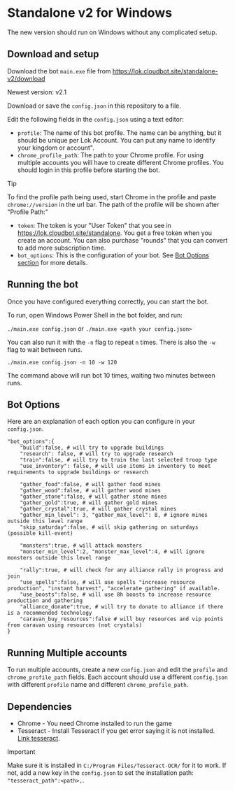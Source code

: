 # Standalone v2 for Windows

The new version should run on Windows without any complicated setup.

## Download and setup

Download the bot `main.exe` file from https://lok.cloudbot.site/standalone-v2/download

Newest version: v2.1

Download or save the `config.json` in this repository to a file.

Edit the following fields in the `config.json` using a text editor:

* `profile`: The name of this bot profile. The name can be anything, but it should be unique per Lok Account. You can put any name to identify your kingdom or account".
* `chrome_profile_path`: The path to your Chrome profile. For using multiple accounts you will have to create different Chrome profiles. You should login in this profile before starting the bot.

> [!TIP] 
> To find the profile path being used, start Chrome in the profile and paste `chrome://version` in the url bar. The path of the profile will be shown after "Profile Path:"

* `token`: The token is your "User Token" that you see in
  https://lok.cloudbot.site/standalone. You get a free token when you create an account. You can also purchase "rounds" that you can convert to add more subscription time.
* `bot_options`: This is the configuration of your bot. See [Bot Options section](#bot-options) for more details.

## Running the bot
Once you have configured everything correctly, you can start the bot.

To run, open Windows Power Shell in the bot folder, and run:

`./main.exe config.json` or `./main.exe <path your config.json>`

You can also run it with the `-n` flag to repeat `n` times. There is also the `-w` flag to wait between runs.

`./main.exe config.json -n 10 -w 120`

The command above will run bot 10 times, waiting two minutes between runs.

## Bot Options

Here are an explanation of each option you can configure in your `config.json`.

```
"bot_options":{
	"build":false, # will try to upgrade buildings
	"research": false, # will try to upgrade research
	"train":false, # will try to train the last selected troop type
	"use_inventory": false, # will use items in inventory to meet requirements to upgrade buildings or research

	"gather_food":false, # will gather food mines
	"gather_wood":false, # will gather wood mines
	"gather_stone":false, # will gather stone mines
	"gather_gold":true, # will gather gold mines
	"gather_crystal":true, # will gather crystal mines
	"gather_min_level": 3, "gather_max_level": 8, # ignore mines outside this level range 
	"skip_saturday":false, # will skip gathering on saturdays (possible kill-event)

	"monsters":true, # will attack monsters
	"monster_min_level":2, "monster_max_level":4, # will ignore monsters outside this level range

	"rally":true, # will check for any alliance rally in progress and join
	"use_spells":false, # will use spells "increase resource production", "instant harvest", "accelerate gathering" if available.
	"use_boosts":false, # will use 8h boosts to increase resource production and gathering
	"alliance_donate":true, # will try to donate to alliance if there is a recommended technology
	"caravan_buy_resources":false # will buy resources and vip points from caravan using resources (not crystals)
}
```

## Running Multiple accounts

To run multiple accounts, create a new `config.json` and edit the `profile` and `chrome_profile_path` fields. 
Each account should use a different `config.json` with different `profile` name and different `chrome_profile_path`.

## Dependencies 

* Chrome - You need Chrome installed to run the game
* Tesseract - Install Tesseract if you get error saying it is not installed. [Link tesseract](https://github.com/tesseract-ocr/tesseract/releases/download/5.5.0/tesseract-ocr-w64-setup-5.5.0.20241111.exe).
> [!IMPORTANT]
> Make sure it is installed in `C:/Program Files/Tesseract-OCR/` for it to work. If not, add a new key in the `config.json` to set the installation path: `"tesseract_path":<path>,`.

